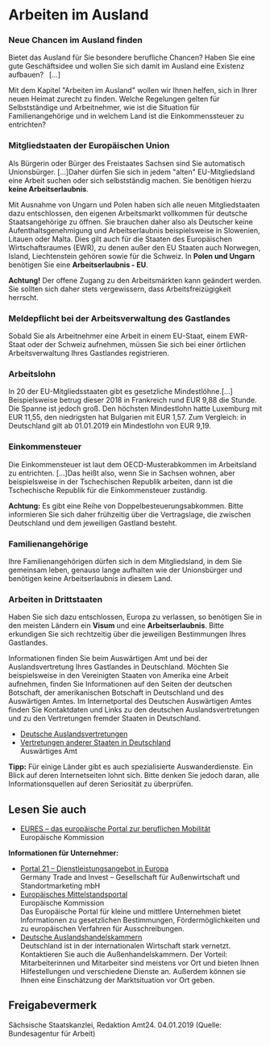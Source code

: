 # Arbeiten im Ausland

### Neue Chancen im Ausland finden

Bietet das Ausland für Sie besondere berufliche Chancen? Haben Sie eine gute Geschäftsidee und wollen Sie sich damit im Ausland eine Existenz aufbauen?  [...]

Mit dem Kapitel "Arbeiten im Ausland" wollen wir Ihnen helfen, sich in Ihrer neuen Heimat zurecht zu finden. Welche Regelungen gelten für Selbstständige und Arbeitnehmer, wie ist die Situation für Familienangehörige und in welchem Land ist die Einkommenssteuer zu entrichten?

### Mitgliedstaaten der Europäischen Union

Als Bürgerin oder Bürger des Freistaates Sachsen sind Sie automatisch Unionsbürger. [...]Daher dürfen Sie sich in jedem "alten" EU-Mitgliedsland eine Arbeit suchen oder sich selbstständig machen. Sie benötigen hierzu  **keine Arbeitserlaubnis**.

Mit Ausnahme von Ungarn und Polen haben sich alle neuen Mitgliedstaaten dazu entschlossen, den eigenen Arbeitsmarkt vollkommen für deutsche Staatsangehörige zu öffnen. Sie brauchen daher also als Deutscher keine Aufenthaltsgenehmigung und Arbeitserlaubnis beispielsweise in Slowenien, Litauen oder Malta. Dies gilt auch für die Staaten des Europäischen Wirtschaftsraumes (EWR), zu denen außer den EU Staaten auch Norwegen, Island, Liechtenstein gehören sowie für die Schweiz. In **Polen und Ungarn** benötigen Sie eine **Arbeitserlaubnis - EU**.

**Achtung!** Der offene Zugang zu den Arbeitsmärkten kann geändert werden. Sie sollten sich daher stets vergewissern, dass Arbeitsfreizügigkeit herrscht.

### Meldepflicht bei der Arbeitsverwaltung des Gastlandes

Sobald Sie als Arbeitnehmer eine Arbeit in einem EU-Staat, einem EWR-Staat oder der Schweiz aufnehmen, müssen Sie sich bei einer örtlichen Arbeitsverwaltung Ihres Gastlandes registrieren.

### Arbeitslohn

In 20 der EU-Mitgliedsstaaten gibt es gesetzliche Mindestlöhne.[...] Beispielsweise betrug dieser 2018 in Frankreich rund EUR 9,88 die Stunde. Die Spanne ist jedoch groß. Den höchsten Mindestlohn hatte Luxemburg mit EUR 11,55, den niedrigsten hat Bulgarien mit EUR 1,57. Zum Vergleich: in Deutschland gilt ab 01.01.2019 ein Mindestlohn von EUR 9,19.

### Einkommensteuer

Die Einkommensteuer ist laut dem OECD-Musterabkommen im Arbeitsland zu entrichten. [...]Das heißt also, wenn Sie in Sachsen wohnen, aber beispielsweise in der Tschechischen Republik arbeiten, dann ist die Tschechische Republik für die Einkommensteuer zuständig.

**Achtung:** Es gibt eine Reihe von Doppelbesteuerungsabkommen. Bitte informieren Sie sich daher frühzeitig über die Vertragslage, die zwischen Deutschland und dem jeweiligen Gastland besteht.

### Familienangehörige

Ihre Familienangehörigen dürfen sich in dem Mitgliedsland, in dem Sie gemeinsam leben, genauso lange aufhalten wie der Unionsbürger und benötigen keine Arbeitserlaubnis in diesem Land.

### Arbeiten in Drittstaaten

Haben Sie sich dazu entschlossen, Europa zu verlassen, so benötigen Sie in den meisten Ländern ein **Visum** und eine **Arbeitserlaubnis**. Bitte erkundigen Sie sich rechtzeitig über die jeweiligen Bestimmungen Ihres Gastlandes.

Informationen finden Sie beim Auswärtigen Amt und bei der Auslandsvertretung Ihres Gastlandes in Deutschland. Möchten Sie beispielsweise in den Vereinigten Staaten von Amerika eine Arbeit aufnehmen, finden Sie Informationen auf den Seiten der deutschen Botschaft, der amerikanischen Botschaft in Deutschland und des Auswärtigen Amtes. Im Internetportal des Deutschen Auswärtigen Amtes finden Sie Kontaktdaten und Links zu den deutschen Auslandsvertretungen und zu den Vertretungen fremder Staaten in Deutschland.

* [Deutsche Auslandsvertretungen](http://www.auswaertiges-amt.de/DE/AAmt/Auslandsvertretungen/Uebersicht_node.html "Auswärtiges Amt: Auslandsvertretungen der Bundesrepublik Deutschland")
* [Vertretungen anderer Staaten in Deutschland](https://www.auswaertiges-amt.de/de/ReiseUndSicherheit/vertretungen-anderer-staaten "Auswärtiges Amt: Länderübersicht")  
   Auswärtiges Amt

**Tipp:** Für einige Länder gibt es auch spezialisierte Auswanderdienste. Ein Blick auf deren Internetseiten lohnt sich. Bitte denken Sie jedoch daran, alle Informationsquellen auf deren Seriosität zu überprüfen.

## Lesen Sie auch

* [EURES – das europäische Portal zur beruflichen Mobilität](https://ec.europa.eu/eures/public/de/homepage "Europäische Kommission: \"EURES - Das europäische Portal zur beruflichen Mobilität\"")  
  Europäische Kommission

**Informationen für Unternehmer:**

* [Portal 21 – Dienstleistungsangebot in Europa](https://www.portal21.de/ "Informationen zum Dienstleistungsangebot in Europa")  
  Germany Trade and Invest – Gesellschaft für Außenwirtschaft und Standortmarketing mbH
* [Europäisches Mittelstandsportal](http://ec.europa.eu/small-business/index_de.htm "Europäische Kommission: \"Europäisches Mittelstandsportal\"")  
  Europäische Kommission  
  Das Europäische Portal für kleine und mittlere Unternehmen bietet Informationen zu gesetzlichen Bestimmungen, Fördermöglichkeiten und zu europäischen Verfahren für Ausschreibungen.
* [Deutsche Auslandshandelskammern](https://www.dihk.de/)  
  Deutschland ist in der internationalen Wirtschaft stark vernetzt. Kontaktieren Sie auch die Außenhandelskammern. Der Vorteil: Mitarbeiterinnen und Mitarbeiter sind meistens vor Ort und bieten Ihnen Hilfestellungen und verschiedene Dienste an. Außerdem können sie Ihnen eine Einschätzung der Marktsituation vor Ort geben.

## Freigabevermerk

Sächsische Staatskanzlei, Redaktion Amt24. 04.01.2019 (Quelle: Bundesagentur für Arbeit)
